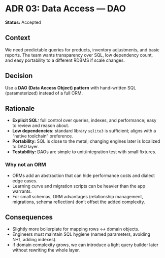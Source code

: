 # ADR 03: Data Access — DAO
**Status:** Accepted   

## Context
We need predictable queries for products, inventory adjustments, and basic reports. The team wants transparency over SQL, low dependency count, and easy portability to a different RDBMS if scale changes.

## Decision
Use a **DAO (Data Access Object) pattern** with hand-written SQL (parameterized) instead of a full ORM.

## Rationale
- **Explicit SQL:** full control over queries, indexes, and performance; easy to review and reason about.  
- **Low dependencies:** standard library `sqlite3` is sufficient; aligns with a “native toolchain” preference.  
- **Portability:** SQL is close to the metal; changing engines later is localized to DAO layer.  
- **Testability:** DAOs are simple to unit/integration test with small fixtures.

### Why not an ORM
- ORMs add an abstraction that can hide performance costs and dialect edge cases.  
- Learning curve and migration scripts can be heavier than the app warrants.  
- For small schemas, ORM advantages (relationship management, migrations, schema reflection) don’t offset the added complexity.

## Consequences
- Slightly more boilerplate for mapping rows ↔ domain objects.  
- Engineers must maintain SQL hygiene (named parameters, avoiding N+1, adding indexes).  
- If domain complexity grows, we can introduce a light query builder later without rewriting the whole layer.